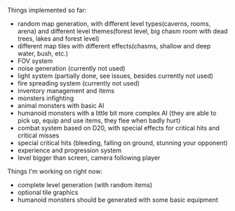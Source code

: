 Things implemented so far:

- random map generation, with different level types(caverns, rooms, arena) and different level themes(forest level, big chasm room with dead trees, lakes and forest level)
- different map tiles with different effects(chasms, shallow and deep water, bush, etc.)
- FOV system
- noise generation (currently not used)
- light system (partially done, see issues, besides currently not used)
- fire spreading system (currently not used)
- inventory management and items
- monsters infighting
- animal monsters with basic AI
- humanoid monsters with a little bit more complex AI (they are able to pick up, equip and use items, they flee when badly hurt)
- combat system based on D20, with special effects for critical hits and critical misses
- special critical hits (bleeding, falling on ground, stunning your opponent)
- experience and progression system
- level bigger than screen, camera following player

Things I'm working on right now:

- complete level generation (with random items)
- optional tile graphics
- humanoid monsters should be generated with some basic equipment


